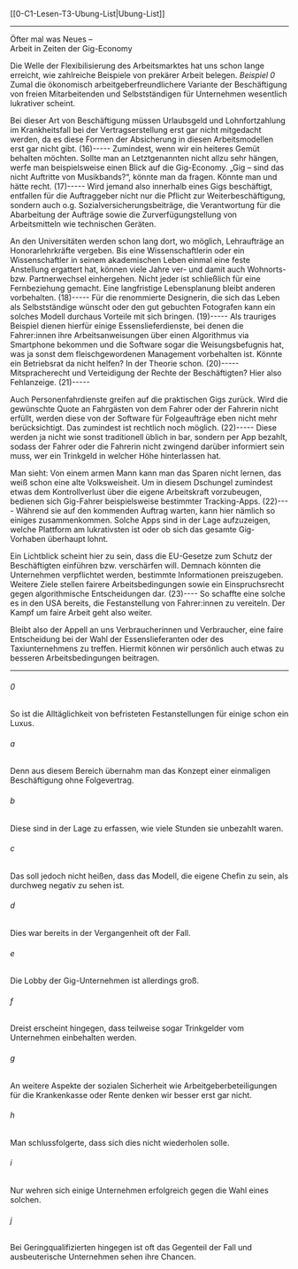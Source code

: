 [[0-C1-Lesen-T3-Ubung-List|Ubung-List]]

---

Öfter mal was Neues –  
Arbeit in Zeiten der Gig-Economy

Die Welle der Flexibilisierung des Arbeitsmarktes hat uns schon lange erreicht, wie zahlreiche Beispiele von prekärer Arbeit belegen. *Beispiel 0* Zumal die ökonomisch arbeitgeberfreundlichere Variante der Beschäftigung von freien Mitarbeitenden und Selbstständigen für Unternehmen wesentlich lukrativer scheint.


Bei dieser Art von Beschäftigung müssen Urlaubsgeld und Lohnfortzahlung im Krankheitsfall bei der Vertragserstellung erst gar nicht mitgedacht werden, da es diese Formen der Absicherung in diesen Arbeitsmodellen erst gar nicht gibt. (16)----- Zumindest, wenn wir ein heiteres Gemüt behalten möchten. Sollte man an Letztgenannten nicht allzu sehr hängen, werfe man beispielsweise einen Blick auf die Gig-Economy. „Gig – sind das nicht Auftritte von Musikbands?“, könnte man da fragen. Könnte man und hätte recht. (17)----- Wird jemand also innerhalb eines Gigs beschäftigt, entfallen für die Auftraggeber nicht nur die Pflicht zur Weiterbeschäftigung, sondern auch o.g. Sozialversicherungsbeiträge, die Verantwortung für die Abarbeitung der Aufträge sowie die Zurverfügungstellung von Arbeitsmitteln wie technischen Geräten.


An den Universitäten werden schon lang dort, wo möglich, Lehraufträge an Honorarlehrkräfte vergeben. Bis eine Wissenschaftlerin oder ein Wissenschaftler in seinem akademischen Leben einmal eine feste Anstellung ergattert hat, können viele Jahre ver- und damit auch Wohnorts- bzw. Partnerwechsel einhergehen. Nicht jeder ist schließlich für eine Fernbeziehung gemacht. Eine langfristige Lebensplanung bleibt anderen vorbehalten. (18)----- Für die renommierte Designerin, die sich das Leben als Selbstständige wünscht oder den gut gebuchten Fotografen kann ein solches Modell durchaus Vorteile mit sich bringen. (19)----- Als trauriges Beispiel dienen hierfür einige Essenslieferdienste, bei denen die Fahrer:innen ihre Arbeitsanweisungen über einen Algorithmus via Smartphone bekommen und die Software sogar die Weisungsbefugnis hat, was ja sonst dem fleischgewordenen Management vorbehalten ist. Könnte ein Betriebsrat da nicht helfen? In der Theorie schon. (20)----- Mitspracherecht und Verteidigung der Rechte der Beschäftigten? Hier also Fehlanzeige. (21)-----


Auch Personenfahrdienste greifen auf die praktischen Gigs zurück. Wird die gewünschte Quote an Fahrgästen von dem Fahrer oder der Fahrerin nicht erfüllt, werden diese von der Software für Folgeaufträge eben nicht mehr berücksichtigt. Das zumindest ist rechtlich noch möglich. (22)----- Diese werden ja nicht wie sonst traditionell üblich in bar, sondern per App bezahlt, sodass der Fahrer oder die Fahrerin nicht zwingend darüber informiert sein muss, wer ein Trinkgeld in welcher Höhe hinterlassen hat.


Man sieht: Von einem armen Mann kann man das Sparen nicht lernen, das weiß schon eine alte Volksweisheit. Um in diesem Dschungel zumindest etwas dem Kontrollverlust über die eigene Arbeitskraft vorzubeugen, bedienen sich Gig-Fahrer beispielsweise bestimmter Tracking-Apps.
(22)---- Während sie auf den kommenden Auftrag warten, kann hier nämlich so einiges zusammenkommen. Solche Apps sind in der Lage aufzuzeigen, welche Plattform am lukrativsten ist oder ob sich das gesamte Gig-Vorhaben überhaupt lohnt.


Ein Lichtblick scheint hier zu sein, dass die EU-Gesetze zum Schutz der Beschäftigten einführen bzw. verschärfen will. Demnach könnten die Unternehmen verpflichtet werden, bestimmte Informationen preiszugeben. Weitere Ziele stellen fairere Arbeitsbedingungen sowie ein Einspruchsrecht gegen algorithmische Entscheidungen dar. (23)---- So schaffte eine solche es in den USA bereits, die Festanstellung von Fahrer:innen zu vereiteln. Der Kampf um faire Arbeit geht also weiter.


Bleibt also der Appell an uns Verbraucherinnen und Verbraucher, eine faire Entscheidung bei der Wahl der Essenslieferanten oder des Taxiunternehmens zu treffen. Hiermit können wir persönlich auch etwas zu besseren Arbeitsbedingungen beitragen.


---

###### 0
So ist die Alltäglichkeit von befristeten Festanstellungen für einige schon ein Luxus.
###### a 
Denn aus diesem Bereich übernahm man das Konzept einer einmaligen Beschäftigung ohne Folgevertrag.  
###### b 
Diese sind in der Lage zu erfassen, wie viele Stunden sie unbezahlt waren. 
###### c 
Das soll jedoch nicht heißen, dass das Modell, die eigene Chefin zu sein, als durchweg negativ zu sehen ist.  
###### d 
Dies war bereits in der Vergangenheit oft der Fall.  
###### e 
Die Lobby der Gig-Unternehmen ist allerdings groß.  
###### f
Dreist erscheint hingegen, dass teilweise sogar Trinkgelder vom Unternehmen einbehalten werden.  
###### g 
An weitere Aspekte der sozialen Sicherheit wie Arbeitgeberbeteiligungen für die Krankenkasse oder Rente denken wir besser erst gar nicht.  
###### h 
Man schlussfolgerte, dass sich dies nicht wiederholen solle.  
###### i 
Nur wehren sich einige Unternehmen erfolgreich gegen die Wahl eines solchen.  
###### j 
Bei Geringqualifizierten hingegen ist oft das Gegenteil der Fall und ausbeuterische Unternehmen sehen ihre Chancen.